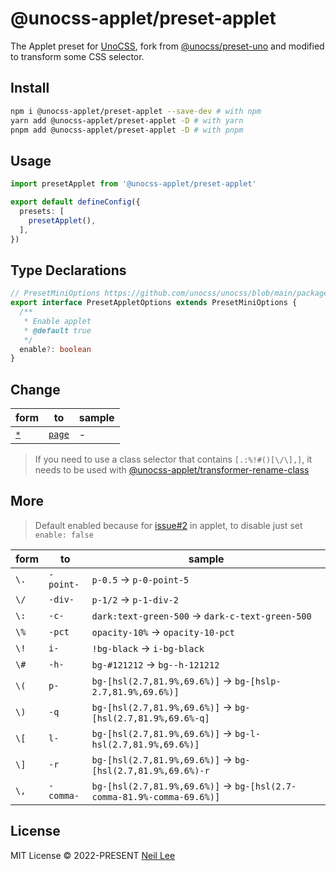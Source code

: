 # @unocss-applet/preset-applet

The Applet preset for [UnoCSS](https://github.com/unocss/unocss), fork from [@unocss/preset-uno](https://github.com/unocss/unocss/tree/main/packages/preset-uno) and modified to transform some CSS selector.

## Install

```bash
npm i @unocss-applet/preset-applet --save-dev # with npm
yarn add @unocss-applet/preset-applet -D # with yarn
pnpm add @unocss-applet/preset-applet -D # with pnpm
```

## Usage

```ts
import presetApplet from '@unocss-applet/preset-applet'

export default defineConfig({
  presets: [
    presetApplet(),
  ],
})
```

## Type Declarations

```ts
// PresetMiniOptions https://github.com/unocss/unocss/blob/main/packages/preset-mini/src/index.ts#L30-L55
export interface PresetAppletOptions extends PresetMiniOptions {
  /**
   * Enable applet
   * @default true
   */
  enable?: boolean
}
```

## Change

| form | to      | sample                 |
| ---- | ------- | ---------------------- |
| [`*`](https://github.com/unocss/unocss/blob/main/packages/preset-mini/src/preflights.ts) | [`page`](./src/preflights.ts) | - |

> If you need to use a class selector that contains `[.:%!#()[\/\],]`, it needs to be used with [@unocss-applet/transformer-rename-class](../unocss-applet/)

## More

> Default enabled because for [issue#2](https://github.com/unocss-applet/unocss-applet/issues/2) in applet, to disable just set `enable: false`

| form | to      | sample                 |
| ---- | ------- | ---------------------- |
| `\.` | `-point-` | `p-0.5` -> `p-0-point-5` |
| `\/` | `-div-` | `p-1/2` -> `p-1-div-2` |
| `\:` | `-c-` | `dark:text-green-500` -> `dark-c-text-green-500` |
| `\%` | `-pct` | `opacity-10%` -> `opacity-10-pct` |
| `\!` | `i-` | `!bg-black` -> `i-bg-black` |
| `\#` | `-h-` | `bg-#121212` -> `bg--h-121212` |
| `\(` | `p-` | `bg-[hsl(2.7,81.9%,69.6%)]` -> `bg-[hslp-2.7,81.9%,69.6%)]` |
| `\)` | `-q` | `bg-[hsl(2.7,81.9%,69.6%)]` -> `bg-[hsl(2.7,81.9%,69.6%-q]` |
| `\[` | `l-` | `bg-[hsl(2.7,81.9%,69.6%)]` -> `bg-l-hsl(2.7,81.9%,69.6%)]` |
| `\]` | `-r` | `bg-[hsl(2.7,81.9%,69.6%)]` -> `bg-[hsl(2.7,81.9%,69.6%)-r` |
| `\,` | `-comma-` | `bg-[hsl(2.7,81.9%,69.6%)]` -> `bg-[hsl(2.7-comma-81.9%-comma-69.6%)]` |

## License

MIT License &copy; 2022-PRESENT [Neil Lee](https://github.com/zguolee)
